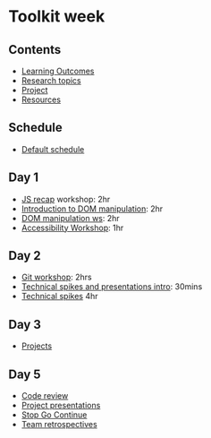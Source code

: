 # Toolkit week

## Contents

- [Learning Outcomes](./learning-outcomes.md)
- [Research topics](./research-afternoon.md)
- [Project](./project.md)
- [Resources](./resources)

## Schedule
- [Default schedule](../schedules/default.md)

## Day 1

- [JS recap](https://github.com/WebAhead/js-recap) workshop: 2hr
- [Introduction to DOM manipulation](./dom-intro.md): 2hr
- [DOM manipulation ws](https://github.com/WebAhead/master-reference/blob/master/coursebook/week-2/dom-manipulation-ws.md): 2hr
- [Accessibility Workshop](https://github.com/foundersandcoders/web-accessibility/blob/master/putting-yourself-in-someone-elses-shoes.md): 1hr


## Day 2

- [Git workshop](https://github.com/foundersandcoders/git-workflow-workshop-for-two): 2hrs
- [Technical spikes and presentations intro](https://founders-and-coders.gitbook.io/coursebook/student-handbook/spikes): 30mins 
- [Technical spikes](https://hackmd.io/@EwoSz9j0TESPquoLzQMY_w/S11XEHoC8) 4hr

## Day 3
 - [Projects](https://github.com/WebAhead/master-reference/blob/master/coursebook/week-2/project.md)
 
## Day 5
- [Code review](./codereviewintro.md)
- [Project presentations](https://github.com/foundersandcoders/master-reference/blob/master/coursebook/general/weekly-projects.md#project-presentation)
- [Stop Go Continue](https://github.com/foundersandcoders/master-reference/blob/master/coursebook/general/retrospectives.md#cohort-retrospective)
- [Team retrospectives](https://github.com/foundersandcoders/master-reference/blob/master/coursebook/general/retrospectives.md#team-retrospectives)

